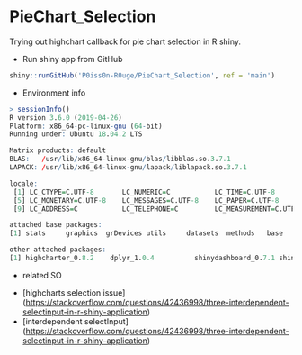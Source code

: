 # PieChart_Selection
Trying out highchart callback for pie chart selection in R shiny.

* Run shiny app from GitHub
```R
shiny::runGitHub('P0iss0n-R0uge/PieChart_Selection', ref = 'main')
```

* Environment info
```R
> sessionInfo()
R version 3.6.0 (2019-04-26)
Platform: x86_64-pc-linux-gnu (64-bit)
Running under: Ubuntu 18.04.2 LTS

Matrix products: default
BLAS:   /usr/lib/x86_64-linux-gnu/blas/libblas.so.3.7.1
LAPACK: /usr/lib/x86_64-linux-gnu/lapack/liblapack.so.3.7.1

locale:
 [1] LC_CTYPE=C.UTF-8       LC_NUMERIC=C           LC_TIME=C.UTF-8        LC_COLLATE=C.UTF-8    
 [5] LC_MONETARY=C.UTF-8    LC_MESSAGES=C.UTF-8    LC_PAPER=C.UTF-8       LC_NAME=C             
 [9] LC_ADDRESS=C           LC_TELEPHONE=C         LC_MEASUREMENT=C.UTF-8 LC_IDENTIFICATION=C   

attached base packages:
[1] stats     graphics  grDevices utils     datasets  methods   base     

other attached packages:
[1] highcharter_0.8.2    dplyr_1.0.4          shinydashboard_0.7.1 shiny_1.3.2          
```
* related SO
- [highcharts selection issue] (https://stackoverflow.com/questions/42436998/three-interdependent-selectinput-in-r-shiny-application)
- [interdependent selectInput] (https://stackoverflow.com/questions/42436998/three-interdependent-selectinput-in-r-shiny-application)
